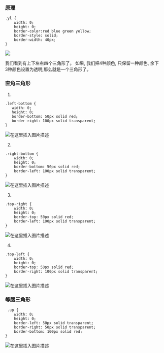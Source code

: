 ### 原理
```
.yl {
    width: 0;
    height: 0;
    border-color:red blue green yellow;
    border-style: solid;
    border-width: 40px;
}
```
![](https://img-blog.csdnimg.cn/20181129150937765.png)

我们看到有上下左右四个三角形了。
如果, 我们把4种颜色, 只保留一种颜色, 余下3种颜色设置为透明,那么就是一个三角形了。


### 直角三角形
1. 
```
.left-bottom {
   width: 0;
   height: 0;
   border-bottom: 50px solid red;
   border-right: 100px solid transparent;
}
```
![在这里插入图片描述](https://img-blog.csdnimg.cn/20181129145425949.png)

2. 

```
.right-bottom {
    width: 0;
    height: 0;
    border-bottom: 50px solid red;
    border-left: 100px solid transparent;
}
```
![在这里插入图片描述](https://img-blog.csdnimg.cn/20181129145936509.png)

3. 
```
.top-right {
    width: 0;
    height: 0;
    border-top: 50px solid red;
    border-left: 100px solid transparent;
}
```
![在这里插入图片描述](https://img-blog.csdnimg.cn/20181129150014788.png)

4. 
```
.top-left {
    width: 0;
    height: 0;
    border-top: 50px solid red;
    border-right: 100px solid transparent;
}
```
![在这里插入图片描述](https://img-blog.csdnimg.cn/20181129150139281.png)

### 等腰三角形
```
 .up {
    width: 0;
    height: 0;
    border-left: 50px solid transparent;
    border-right: 50px solid transparent;
    border-bottom: 100px solid red;
}
```
![在这里插入图片描述](https://img-blog.csdnimg.cn/20181129150610668.png)
